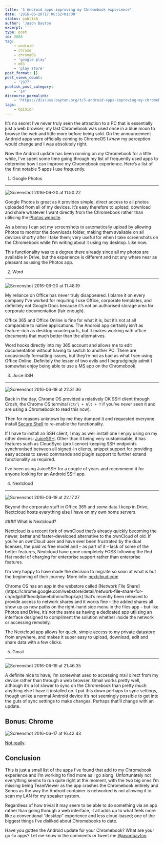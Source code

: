 ```yaml
---
title: '5 Android apps improving my Chromebook experience'
date: '2016-06-20T17:00:52+01:00'
status: publish
author: 'Jason Bayton'
excerpt: ''
type: post
id: 2868
tag:
    - android
    - chrome
    - chromeOS
    - 'google play'
    - m53
    - 'play store'
post_format: []
post_views_count:
    - '2977'
publish_post_category:
    - '14'
discourse_permalink:
    - 'https://discuss.bayton.org/t/5-android-apps-improving-my-chromebook-experience/258'
tags:
    - Opinion
---
```

It’s no secret I’ve never truly seen the attraction to a PC that is essentially just a web browser; my last Chromebook was used once in a blue moon to browse the web and little more before being sold. On the announcement Android apps were officially coming to ChromeOS I *knew* my perception would change and I was absolutely right.

Now the Android update has been running on my Chromebook for a little while, I’ve spent some time going through my list of frequently used apps to determine how I can improve my Chromebook experience. Here’s a list of the first notable 5 apps I use frequently.

1. Google Photos
----------------

![Screenshot 2016-06-20 at 11.50.22](https://bucket.bayton.uk-lon1.upcloudobjects.com/uploads/2016/06/Screenshot-2016-06-20-at-11.50.22.png)

Google Photos is great as it provides simple, direct access to all photos uploaded from all of my devices. It’s easy therefore to upload, download and share whatever I want directly from the Chromebook rather than utilising the [Photos website](//photos.google.com).

As a bonus I can set my screenshots to automatically upload by allowing Photos to monitor the downloads folder, making them available on all devices shortly after I take them; very useful for when I take screenshots on the Chromebook while I’m writing about it using my desktop. Like now.

This functionality was to a degree there already since all my photos are available in Drive, but the experience is different and not any where near as pleasant as using the Photos app.

2. Word
-------

![Screenshot 2016-06-20 at 11.48.19](https://bucket.bayton.uk-lon1.upcloudobjects.com/uploads/2016/06/Screenshot-2016-06-20-at-11.48.19.png)

My reliance on Office has never truly disappeared. I blame it on every company I’ve worked for requiring I use Office, corporate templates, and definitely not Google Docs because it’s not an authorised storage area for corporate documentation (fair enough).

Office 365 and Office Online is fine for what it is, but it’s not at all comparable to native applications. The Android app certainly isn’t as feature-rich as desktop counterparts, but it makes working with office documents that much better than the alternatives.

Word hooks directly into my 365 account and allows me to edit documentation without having to switch to another PC. There are occasionally formatting issues, but they’re not as bad as what I see using Office Online. Definitely the lesser of two evils and I begrudgingly admit I somewhat enjoy being able to use a MS app on the Chromebook.

3. Juice SSH
------------

![Screenshot 2016-06-19 at 22.31.36](https://bucket.bayton.uk-lon1.upcloudobjects.com/uploads/2016/06/Screenshot-2016-06-19-at-22.31.36.png)

Back in the day, Chrome OS provided a relatively OK SSH client through Crosh, the Chrome OS terminal (`Ctrl + Alt + T` if you’ve never seen it and are using a Chromebook to read this now).

Then for reasons unknown by me they dumped it and requested everyone install [Secure Shell](https://chrome.google.com/webstore/detail/secure-shell/pnhechapfaindjhompbnflcldabbghjo?hl=en) to re-enable the functionality.

If I have to install an SSH client, I may as well install one I enjoy using on my other devices: [JuiceSSH](https://play.google.com/store/apps/details?id=com.sonelli.juicessh). Other than it being very customisable, it has features such as CloudSync (pro licence) keeping SSH endpoints synchronised between all signed-in clients, snippet support for providing easy access to saved commands and plugin support to further extend functionality as required.

I’ve been using JuiceSSH for a couple of years and recommend it for anyone looking for an Android SSH app.

4. Nextcloud
------------

![Screenshot 2016-06-19 at 22.17.27](https://bucket.bayton.uk-lon1.upcloudobjects.com/uploads/2016/06/Screenshot-2016-06-19-at-22.17.27.png)

Beyond the corporate stuff in Office 365 and *some* data I keep in Drive, Nextcloud hosts everything else I have on my own home servers.

<div class="bs-callout bs-callout-info">#### What is Nextcloud?

Nextcloud is a recent fork of ownCloud that’s already quickly becoming the newer, better and faster-developed alternative to the ownCloud of old. If you’re an ownCloud user and have ever been frustrated by the dual licenses, the paid vs free model and – as part of it – lack of some of the better features, Nextcloud have gone completely FOSS following the Red Hat model of charging for enterprise support rather than enterprise features.

I’m very happy to have made the decision to migrate so soon at what is but the beginning of their journey. More info: [nextcloud.com](//nextcloud.com)

</div>Chrome OS has an app in the webstore called [Network File Share](https://chrome.google.com/webstore/detail/network-file-share-for-ch/ndjpildffkeodjdaeebdhnncfhopkajk) that’s recently been released to provide access to network shares and it works fine – the added shares all show up as new paths on the right-hand side menu in the files app – but like Photos and Drive, it’s not the same as having a dedicated app utilising an interface designed to compliment the solution whether inside the network or accessing remotely.

The Nextcloud app allows for quick, simple access to my private datastore from anywhere, and makes it super easy to upload, download, edit and share data with a few clicks.

5. Gmail
--------

![Screenshot 2016-06-19 at 21.46.35](https://bucket.bayton.uk-lon1.upcloudobjects.com/uploads/2016/06/Screenshot-2016-06-19-at-21.46.35.png)

A definite nice to have; I’m somewhat used to accessing mail direct from my device rather than through a web browser. Gmail works pretty well, although it’s a lot slower to sync on the Chromebook than pretty much anything else I have it installed on. I put this down perhaps to sync settings, though unlike a normal Android device it’s not seemingly possible to get into the guts of sync settings to make changes. Perhaps that’ll change with an update.

Bonus: Chrome
-------------

![Screenshot 2016-06-17 at 16.42.43](https://bucket.bayton.uk-lon1.upcloudobjects.com/uploads/2016/06/Screenshot-2016-06-17-at-16.42.43.png)

[Not really](https://plus.google.com/u/0/+JasonBaytonX/posts/WBpqv7prMBL).

Conclusion
----------

This is just a small list of the apps I’ve found that add to my Chromebook experience and I’m working to find more as I go along. Unfortunately not everything seems to run quite right at the moment, with the two big ones I’m missing being TeamViewer as the app crashes the Chromebook entirely and Sonos as the way the Android container is networked is not allowing it to scan my LAN for my speaker system.

Regardless of how trivial it may seem to be able to do something via an app rather than going through a web interface, it all adds up to what feels more like a conventional “desktop” experience and less cloud-based; one of the biggest things I’ve disliked about Chromebooks to date.

Have you gotten the Android update for your Chromebook? What are your go-to apps? Let me know in the comments or tweet me [@jasonbayton](//twitter.com/jasonbayton).